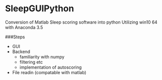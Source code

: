 # SleepGUIPython
Conversion of Matlab Sleep scoring software into python
Utilizing win10 64 with Anaconda 3.5

###Steps
- GUI
- Backend
  - familiarity with numpy
  - filtering etc
  - implementation of autoscoring
- File readin (compatable with matlab)

